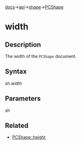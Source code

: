 [docs](/docs/)→[api](/docs/api)→[shape](/docs/api/shape/)→[PCShape](/docs/api/shape/PCShape/)

# width

## Description

The width of the `PCShape` document.

## Syntax

sh.width	

## Parameters

sh	

## Related

- [PCShape::height](/docs/api/shape/PCShape/PCShape_height.md)
